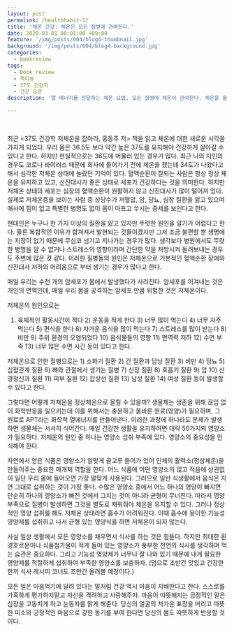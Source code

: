 ```yaml
---
layout: post
permalink: /healthhabit-1/
title: '체온 건강: 체온은 모든 질병에 관여한다.'
date: 2020-03-01 00:01:00 +09:00
feature: '/img/posts/004/blog4-thumbnail.jpg'
background: '/img/posts/004/blog4-background.jpg'
categories:
  - bookreview
tags:
  - Book review
  - 책리뷰
  - 37도 건강학
  - 건강 습관
description: '열 에너지를 전달하는 체온 요법, 모든 질병에 체온이 관여한다. 체온을 올리고 우리 몸을 따뜻하게 지키자.'

---
```


​                                                                                     

최근 <37도 건강학 저체온을 잡아라, 홍동주 저> 책을 읽고 체온에 대한 새로운 시각을 가지게 되었다. 우리 몸은 36.5도 보다 약간 높은 37도를 유지해야 건강하게 살아갈 수 있다고 한다. 하지만 현실적으로는 36도에 머물러 있는 경우가 많다. 최근 나의 지인의 경우도 코로나 바이러스 때문에 회사에 들어가기 전에 체온을 쟀는데 34도가 나왔다고 해서 심각한 저체온 상태에 놀랐던 기억이 있다. 혈액순환이 잘되는 사람은 항상 정상 체온을 유지하고 있고, 신진대사가 좋은 상태로 세포가 건강하다는 것을 의미한다. 하지만 저체온 상태의 세포는 심장의 혈액순환이 원활하지 않고 신진대사가 많이 떨어져 있다. 실제로 저체온증을 보이는 사람 중 상당수가 저혈압, 암, 당뇨, 심장 질환을 앓고 있으며 매사에 힘이 없고 특별한 병명도 없이 몸이 아프고 쑤시는 증세를 보인다고 한다. 



현대인은 누구나 한 가지 이상의 질환을 앓고 있지만 뚜렷한 원인을 알기가 어렵다고 한다. 물론 복합적인 이유가 합쳐져서 발현되는 것들이겠지만 그저 조금 불편할 뿐 생명에는 지장이 없기 때문에 무심코 넘기고 지나가는 경우가 많다. 생각보다 병원에서도 뚜렷한 병명을 알 수 없거나 스트레스의 영향이라며 간단한 약을 처방시켜 돌려보내는 경우도 주변에 많은 것 같다. 이러한 질병들의 원인은 저체온으로 기본적인 혈액순환 장애와 신진대사 저하의 어려움으로 부터 생기는 경우가 많다고 한다. 



매일 우리는 수천 개의 암세포가 몸에서 발생했다가 사라진다. 암세포를 이겨내는 것은 개인의 면역인데, 매일 우리 몸을 공격하는 암세포 만큼 위험한 것은 저체온이다.                                                                                         



저체온의 원인으로는 

1) 육체적인 활동시간이 적다 2) 운동을 적게 한다 3) 너무 많이 먹는다 4) 너무 자주 먹는다 5) 편식을 한다 6) 차가운 음식을 많이 먹는다 7) 스트레스를 많이 받는다 8) 비만 9) 주위 환경의 오염되었다 10) 음식물들의 영향 11) 면역력 저하 12) 수면 부족 13) 너무 많은 수면 시간 등이 있다고 한다.



저체온으로 인한 질병으로는 1) 소화기 질환 2) 간 질환과 담낭 질환 3) 비만 4) 당뇨 5) 심혈관계 질환 6) 뼈와 관절에서 생기는 질병 7) 신장 질환 8) 호흡기 질환 9) 암 10) 신경정신과 질환 11) 피부 질환 12) 갑상선 질환 13) 남성 질환 14) 여성 질환 등이 발생할 수 있다고 한다. 



그렇다면 어떻게 저체온을 정상체온으로 올릴 수 있을까? 생물체는 생존을 위해 끊임 없이 화학반응을 일으키는데 이를 위해서는 충분하고 올바른 원료(영양)가 필요하며, 그 원료로 APT라는 화학적 열에너지를 만들어낸다. 이러한 과정에 하나라도 문제가 발생하면 생물체는 서서히 식어간다. 매일 건강한 생활을 유지하려면 대략 50가지의 영양소가 필요하다. 저체온의 원인 중 하나는 영양소 섭취 부족에 있다. 영양소의 중요성을 인식해야 한다. 



자연에서 얻은 식품은 영양소가 알맞게 골고루 들어가 있어 인체의 활력소(정상체온)을 만들어주는 중요한 매개체 역할을 한다. 어느 식품에 어떤 영양소의 많고 적음에 상관없이 일단 우리 몸에 들어오면 가장 알맞게 사용된다. 그러므로 일반 식생활에서 음식은 자연 그대로 섭취하는 것이 가장 좋다. 수많은 영양소 중에서 어느 하나의 영양이 빠지면 단순히 하나의 영양소가 빠진 것에서 그치는 것이 아니라 균형이 무너진다. 따라서 영양부족으로 질병이 발생하면 그것을 별도로 채워줘야 체온을 유지할 수 있다. 그러나 정상적인 영양 섭취를 해도 저체온 상태라면 흡수가 어려워진다. 이때 흡수에 용이한 기능성 영양제를 섭취하고 나서 균형 있는 영양식을 하면 저체온이 되지 않는다. 



사실 일상 생활에서 모든 영양소를 채우면서 식사를 하는 것은 힘들다. 하지만 최대한 환경호르몬이나 식품첨가물이 적게 들어 있는 영양소가 풍부한 천연의 식사를 생각하며 먹는 습관은 중요하다. 그리고 기능성 영양제가 너무나 잘 나와 있기 때문에 내게 필요한 영양제를 적절하게 섭취하여 부족한 영양소를 보충하자. (덤으로 조만간 맛있고 건강한 한끼 식사 레시피 코너도 조만간 올려볼 예정이다.) 



모든 일은 마음먹기에 달려 있다는 말처럼 건강 역시 마음이 지배한다고 한다. 스스로를 가혹하게 평가하지말고 자신을 격려하고 사랑해주자. 마음이 따뜻해지는 긍정적인 말은 심장을 고동치게 하고 눈동자를 맑게 해준다. 당신의 얼굴의 차가운 표정을 버리고 따뜻한 미소와 긍정적인 마음으로 강한 동기를 부여 한다면 당신의 몸도 따뜻하게 반응할 것이다. 